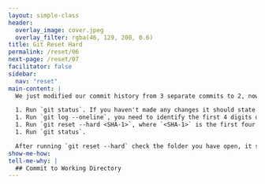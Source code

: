 ```yaml
---
layout: simple-class
header:
  overlay_image: cover.jpeg
  overlay_filter: rgba(46, 129, 200, 0.6)
title: Git Reset Hard
permalink: /reset/06
next-page: /reset/07
facilitator: false
sidebar:
  nav: "reset"
main-content: |
  We just modified our commit history from 3 separate commits to 2, now we are going to use the `git reset --hard` command to change our commit history even more!

  1. Run `git status`. If you haven't made any changes it should state that everything is up to date. CHECK THIS
  1. Run `git log --oneline`, you need to identify the first 4 digits of the SHA-1 hash associated with the creation of `file-01.md`.
  1. Run `git reset --hard <SHA-1>`, where `<SHA-1>` is the first four digits of the SHA-1 hash associated with the commit for `file-01.md`.
  1. Run `git status`.

  After running `git reset --hard` check the folder you have open, it should be empty! You just deleted all your files! However, we can bring it all back using two _other_ commands, `git reflog` and `git cherry pick`.
show-me-how:
tell-me-why: |
  ## Commit to Working Directory
---
```

